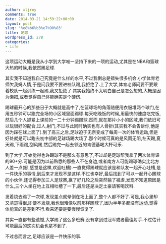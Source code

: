 ```yaml
---
author: xljroy
comments: true
date: 2014-03-21 14:59:22+00:00
layout: post
slug: '%e8%b6%b3%e7%90%83'
title: 足球
wordpress_id: 278
categories:
- Life
---
```


这项运动大概是我从小学到大学唯一坚持下来的一项的运动,尤其是在NBA和篮球大热的时候,我依然踢足球.

其实我不知道我自己究竟是什么样的水平,不过我倒总是错失很多机会.小学体育老师欠我妈人情,于是问我要不要进校队踢,我拒绝了.上了大学,体育老师问要不要跟着校队一起训练一起踢,我又拒绝了.其实我始终不太明白自己是怎么想的,大概是因为懒把,或者觉得自己体能确实是个硬伤.

踢球最开心的那些日子大概就是高中了,在篮球场的角落随便用衣服堆两个球门,在用五秒钟可以跑完全场的小区域里面踢球.每天吃晚饭的时候,用最快的速度吃完饭,然后几个人抓紧上课前的一二十分钟踢踢球.然而,就在那片小小的区域,我们依旧可以玩很好的配合,过人,射门,不过与此同时确实也有人骨折(其实我不会告诉你,他是因为踩在球上面了).到了高三之后,足球迫于无奈变成了每周一次的体育运动,但是好处就是可以跑去初中部的足球场踢大场了.那个时候可真的是风雨无阻,冬天踢,夏天踢,下雨踢,刮风踢,然后踢完一起去邻近的肯德基喝大杯可乐.

到了大学,开始觉得也许踢球不是那么有意思了,不过却是足球帮我拿了两次体育课的90+分.可能是因为以前熟悉的那些人不在身边,或者南方人可能踢球确实比北方人差一点(额,感觉是这样,欢迎吐槽).一直觉得踢球就应该是和队友一起开心吐槽,是一件快乐的事情,到后来才发现不是这样.不过也幸好,最后找到了可以一起开心踢球的小伙伴,还记得参加三人足球赛,赢了好几轮之后突然输了被虐,发现不知道原因是什么,三个人坐在地上互相吐槽了一下,最后还是决定土豪请客喝饮料.

发着烧去踢了一次球,发现差点就晕倒在场上面了,整个人都不好了.可是,我心里却又清楚得很,即便不发烧,我也很难像以前那样踢球了,因为半年多都没有运动,觉得体能真的是差到不行.看来还要是要慢慢恢复了.

其实一直都有些遗憾,大学踢了这么多班赛,没有拿到过冠军或者最佳射手.不过估计可能最后的这次机会也拿不到了.

不过总而言之,足球应该是一件快乐的事.
